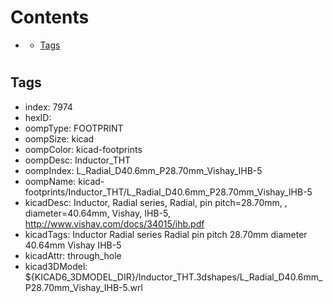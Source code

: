



Contents
========

* [](#)
	* [Tags](#tags)

# 

## Tags

- index: 7974
- hexID: 
- oompType: FOOTPRINT
- oompSize: kicad
- oompColor: kicad-footprints
- oompDesc: Inductor_THT
- oompIndex: L_Radial_D40.6mm_P28.70mm_Vishay_IHB-5
- oompName: kicad-footprints/Inductor_THT/L_Radial_D40.6mm_P28.70mm_Vishay_IHB-5
- kicadDesc: Inductor, Radial series, Radial, pin pitch=28.70mm, , diameter=40.64mm, Vishay, IHB-5, http://www.vishay.com/docs/34015/ihb.pdf
- kicadTags: Inductor Radial series Radial pin pitch 28.70mm  diameter 40.64mm Vishay IHB-5
- kicadAttr: through_hole
- kicad3DModel: ${KICAD6_3DMODEL_DIR}/Inductor_THT.3dshapes/L_Radial_D40.6mm_P28.70mm_Vishay_IHB-5.wrl
